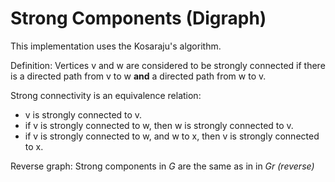 # Strong Components (Digraph)

This implementation uses the Kosaraju's algorithm.  

Definition: Vertices v and w are considered to be strongly connected if
there is a directed path from v to w **and** a directed path from w to v.

Strong connectivity is an equivalence relation:  
* v is strongly connected to v.
* if v is strongly connected to w, then w is strongly connected to v.
* if v is strongly connected to w, and w to x, then v is strongly connected to x.

Reverse graph: Strong components in *G* are the same as in in *Gr (reverse)*

